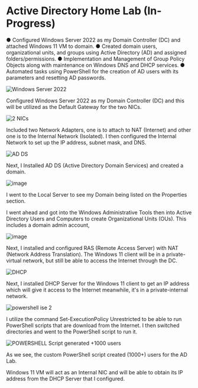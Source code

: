 # Active Directory Home Lab (In-Progress)

● Configured Windows Server 2022 as my Domain Controller (DC) and attached Windows 11 VM to domain.
● Created domain users, organizational units, and groups using Active Directory (AD) and assigned folders/permissions.
● Implementation and Management of Group Policy Objects along with maintenance on Windows DNS and DHCP services.
● Automated tasks using PowerShell for the creation of AD users with its parameters and resetting AD passwords.

![Windows Server 2022](https://github.com/user-attachments/assets/686d0760-915e-4029-ac08-00b2123c08e6)

Configured Windows Server 2022 as my Domain Controller (DC) and this will be utilized as the Default Gateway for the two NICs. 

![2 NICs](https://github.com/user-attachments/assets/a35df314-692a-4bb9-a6d1-5613e4cd8209)

Included two Network Adapters, one is to attach to NAT (Internet) and other one is to the Internal Network (Isolated). 
I then configured the Internal Network to set up the IP address, subnet mask, and DNS.

![AD DS](https://github.com/user-attachments/assets/383fb88e-41bb-492d-9bc7-858e74cab26b)

Next, I Installed AD DS (Active Directory Domain Services) and created a domain.

![image](https://github.com/user-attachments/assets/a789aaa0-0983-4311-ad63-602c99ba09fe)

I went to the Local Server to see my Domain being listed on the Properties section. 



I went ahead and got into the Windows Administrative Tools then into Active Directory Users and Computers to create Organizational Units (OUs). This includes a domain admin account, 

![image](https://github.com/user-attachments/assets/cb757ab0-767e-47af-8b93-c62316c455ef)

Next, I installed and configured RAS (Remote Access Server) with NAT (Network Address Translation). The Windows 11 client will be in a private-virtual network, but still be able to access the Internet through the DC. 

![DHCP](https://github.com/user-attachments/assets/fdbd4e46-b9fc-4c6c-876e-7ec53647f126)


Next, I installed DHCP Server for the Windows 11 client to get an IP address which will give it access to the Internet meanwhile, it's in a private-internal network.

![powershell ise 2](https://github.com/user-attachments/assets/ae80e8bd-e1d7-4423-87c7-be2459d8ca98)

I utilize the command Set-ExecutionPolicy Unrestricted to be able to run PowerShell scripts that are download from the Internet. I then switched directories and went to the PowerShell script to run it.

![POWERSHELL Script generated +1000 users](https://github.com/user-attachments/assets/5874c100-28a7-4914-ae5f-8e8a483e3cea)

As we see, the custom PowerShell script created (1000+) users for the AD Lab.

Windows 11 VM will act as an Internal NIC and will be able to obtain its IP address from the DHCP Server that I configured.
